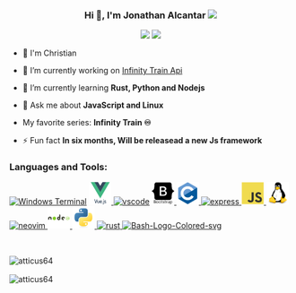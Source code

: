 <h3  align="center">Hi 👋, I'm Jonathan Alcantar <img height="50px" src="https://giffiles.alphacoders.com/432/4326.gif"></h3> 

<div align="center" >
    <img  width="40%" src="https://i.postimg.cc/6QT3gXWW/infinitytrain-tulip.gif">
    <img src="https://giffiles.alphacoders.com/163/163818.gif">
</div>

- 📖 I'm Christian 

- 🔭 I’m currently working on [Infinity Train Api](https://github.com/Atticus64/infinity-train-api)

- 🌱 I’m currently learning **Rust, Python and Nodejs**

- 💬 Ask me about **JavaScript and Linux**

- My favorite series: **Infinity Train :infinity:**

- ⚡ Fun fact **In six months, Will be releasead a new Js framework**

<h3 align="left">Languages and Tools:</h3>
<p align="left"> 

<a href='https://apps.microsoft.com/store/detail/windows-terminal/9N0DX20HK701?hl=es-mx&gl=MX' target='_blank'><img src='https://i.postimg.cc/Xr14g3Hy/Windows-Terminal-Logo.png' border='0' alt="Windows Terminal" width="40" height="40"/></a>
<a href="https://vuejs.org/" target="_blank" rel="noreferrer"> <img src="https://raw.githubusercontent.com/devicons/devicon/master/icons/vuejs/vuejs-original-wordmark.svg" alt="vuejs" width="40" height="40"/> </a>
<a href='https://code.visualstudio.com/' target='_blank'><img src='https://i.postimg.cc/LgkZqhVP/vscode-logo.png' border='0' alt='vscode' width="40" height="40"/></a>
<a href="https://getbootstrap.com" target="_blank" rel="noreferrer"> <img src="https://raw.githubusercontent.com/devicons/devicon/master/icons/bootstrap/bootstrap-plain-wordmark.svg" alt="bootstrap" width="40" height="40"/> </a>
<a href="https://www.cprogramming.com/" target="_blank" rel="noreferrer"> <img src="https://raw.githubusercontent.com/devicons/devicon/master/icons/c/c-original.svg" alt="c" width="40" height="40"/> </a> 
<a href="https://expressjs.com" target="_blank" rel="noreferrer"> <img src="https://w7.pngwing.com/pngs/925/447/png-transparent-express-js-node-js-javascript-mongodb-node-js-text-trademark-logo.png" alt="express" width="40" height="40"/> </a> </a> 
<a href="https://developer.mozilla.org/en-US/docs/Web/JavaScript" target="_blank" rel="noreferrer"> <img src="https://raw.githubusercontent.com/devicons/devicon/master/icons/javascript/javascript-original.svg" alt="javascript" width="40" height="40"/> </a> 
<a href="https://www.linux.org/" target="_blank" rel="noreferrer"> <img src="https://raw.githubusercontent.com/devicons/devicon/master/icons/linux/linux-original.svg" alt="linux" width="40" height="40"/> </a> 
<a href="https://www.neovim.io/" target="_blank" rel="noreferrer"> <img src="https://i.postimg.cc/ydc9F7BK/1200px-Neovim-mark-svg.png" alt="neovim" width="40" height="40"/> </a> 
<a href="https://nodejs.org" target="_blank" rel="noreferrer"> <img src="https://raw.githubusercontent.com/devicons/devicon/master/icons/nodejs/nodejs-original-wordmark.svg" alt="nodejs" width="40" height="40"/> </a> 
<a href="https://www.python.org" target="_blank" rel="noreferrer"> <img src="https://raw.githubusercontent.com/devicons/devicon/master/icons/python/python-original.svg" alt="python" width="40" height="40"/> </a> <a href="https://www.rust-lang.org" target="_blank" rel="noreferrer"> <img src="https://i.postimg.cc/MMs5rPBH/rust-logo.png" alt="rust" width="40" height="40"/> </a>
<a href='https://www.gnu.org/software/bash/' target='_blank'><img src='https://i.postimg.cc/Xp5hpWFg/Bash-Logo-Colored-svg.png' border='0' alt='Bash-Logo-Colored-svg' alt="bash" width="40" height="40"/></a>
</p>

<br>

<p><img align="center" src="https://github-readme-stats.vercel.app/api/top-langs?username=atticus64&show_icons=true&locale=en&layout=compact&langs_count=8&theme=react" alt="atticus64" /></p>
<p><img align="center" src="https://github-readme-stats.vercel.app/api?username=atticus64&show_icons=true&locale=en&theme=react" alt="atticus64" /></p>
